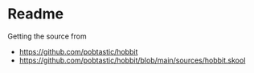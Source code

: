 # Readme

Getting the source from 

- https://github.com/pobtastic/hobbit
- https://github.com/pobtastic/hobbit/blob/main/sources/hobbit.skool